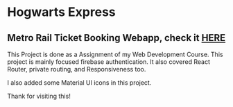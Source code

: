 # Hogwarts Express

## Metro Rail Ticket Booking Webapp, check it [HERE](https://hogwatrs-express.web.app/)

This Project is done as a Assignment of my Web Development Course. This project is mainly focused firebase authentication. It also covered React Router, private routing, and Responsiveness too.

I also added some Material UI icons in this project.

Thank for visiting this!

